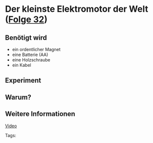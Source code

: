 # Der kleinste Elektromotor der Welt ([Folge 32](http://minkorrekt.de/methodisch-inkorrekt-folge-32-darmzombies/))

## Benötigt wird

- ein ordentlicher Magnet
- eine Batterie (AA)
- eine Holzschraube
- ein Kabel

## Experiment


## Warum?

## Weitere Informationen

[Video](http://youtu.be/6dPSMEcfun4)


Tags: 
